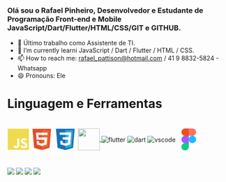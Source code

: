 ###  Olá sou o Rafael Pinheiro,  Desenvolvedor e Estudante de Programação Front-end e Mobile   JavaScript/Dart/Flutter/HTML/CSS/GIT e GITHUB.

- 🔭  Último trabalho como Assistente de TI.
- 🌱 I’m currently learni JavaScript / Dart / Flutter / HTML / CSS.
- 📫 How to reach me:  rafael_pattison@hotmail.com / 41 9 8832-5824 - Whatsapp
- 😄 Pronouns:  Ele
<h1 justify-content: flex-start>Linguagem e Ferramentas &nbsp;&nbsp;&nbsp;&nbsp;&nbsp;&nbsp;&nbsp;&nbsp;
 
 ###

 <div justify-content: flex-start style="display: inline_block"><br>
   <img align="center" alt="Rafa-Js" height="50" width="50" src="https://raw.githubusercontent.com/devicons/devicon/master/icons/javascript/javascript-plain.svg">
  <img align="center" alt="Rafa-HTML" height="50" width="50" src="https://raw.githubusercontent.com/devicons/devicon/master/icons/html5/html5-original.svg">
  <img align="center" alt="Rafa-CSS" height="50" width="50" src="https://raw.githubusercontent.com/devicons/devicon/master/icons/css3/css3-original.svg">
   <a href="https://git-scm.com/" target="_blank"> <img align="center" src="https://img.icons8.com/color/48/000000/git.png" width="50" height="50"/> </a>
   <img align="center" src="https://cdn.jsdelivr.net/gh/devicons/devicon/icons/flutter/flutter-original.svg" alt="flutter" width="50" height="50"/>
   <img align="center" src="https://cdn.jsdelivr.net/gh/devicons/devicon/icons/dart/dart-original.svg" alt="dart" width="50" height="50"/>
   <img align="center" src="https://cdn.jsdelivr.net/gh/devicons/devicon/icons/vscode/vscode-original.svg" alt="vscode" width="50" height="50"/>
   <img align="center" src="https://raw.githubusercontent.com/devicons/devicon/master/icons/figma/figma-original.svg" alt="javascript" width="50" height="50"/>
</div>

#

<div justify-content: flex-start style="display: inline_block"> 
   
  <a href="https://www.instagram.com/_rafa.el_lira_/" target="_blank"><img src="https://img.shields.io/badge/-Instagram-%23E4405F?style=for-the-badge&logo=instagram&logoColor=white" target="_blank"></a>
 <a href="https://discord.gg/USp4pAgTF4" target="_blank"><img src="https://img.shields.io/badge/Discord-7289DA?style=for-the-badge&logo=discord&logoColor=white" target="_blank"></a> 
  <a href = "mailto:rafael_pattison@hotmail.com"><img src="https://img.shields.io/badge/-Gmail-%23333?style=for-the-badge&logo=gmail&logoColor=white" target="_blank"></a>
  <a href="https://www.linkedin.com/in/rafael-lira-b4529b62/" target="_blank"><img src="https://img.shields.io/badge/-LinkedIn-%230077B5?style=for-the-badge&logo=linkedin&logoColor=white" target="_blank"></a> 
  
</div>
